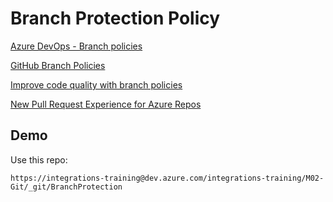 # Branch Protection Policy

[Azure DevOps - Branch policies](https://docs.microsoft.com/en-us/azure/devops/repos/git/branch-policies-overview)

[GitHub Branch Policies](https://asus-aics.github.io/DeveloperGuide/pages/001_github_branch_rules/)

[Improve code quality with branch policies](https://docs.microsoft.com/en-us/azure/devops/repos/git/branch-policies?view=azure-devops)

[New Pull Request Experience for Azure Repos](https://devblogs.microsoft.com/devops/introducing-the-new-pull-request-experience-for-azure-repos/)

## Demo

Use this repo:

```
https://integrations-training@dev.azure.com/integrations-training/M02-Git/_git/BranchProtection
```
